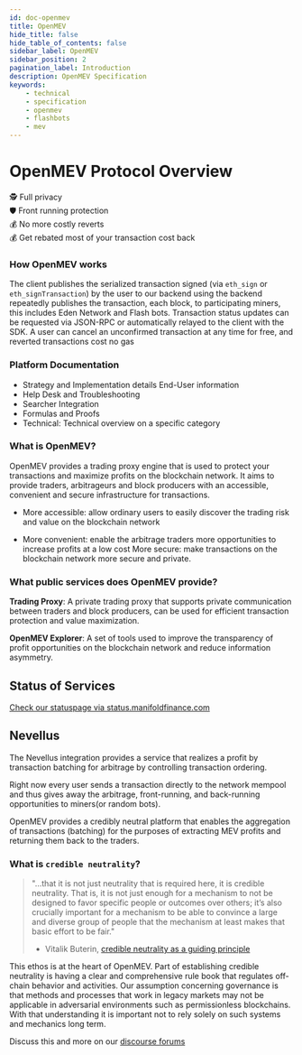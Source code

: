 ```yaml
---
id: doc-openmev
title: OpenMEV
hide_title: false
hide_table_of_contents: false
sidebar_label: OpenMEV
sidebar_position: 2
pagination_label: Introduction
description: OpenMEV Specification
keywords:
    - technical
    - specification
    - openmev
    - flashbots
    - mev
---
```


# OpenMEV Protocol Overview

🕵️ Full privacy <br /> 🛡️ Front running protection <br /> 💰 No more costly reverts <br /> 💰 Get rebated most of your transaction cost back <br />

### How OpenMEV works

The client publishes the serialized transaction signed (via `eth_sign` or `eth_signTransaction`) by the user to our backend using the backend repeatedly publishes the transaction, each block, to participating miners, this includes Eden Network and Flash bots. Transaction status updates can be requested via JSON-RPC or automatically relayed to the client with the SDK. A user can cancel an unconfirmed transaction at any time for free, and reverted transactions cost no gas

### Platform Documentation

-   Strategy and Implementation details End-User information
-   Help Desk and Troubleshooting
-   Searcher Integration
-   Formulas and Proofs
-   Technical: Technical overview on a specific category

### What is OpenMEV?

OpenMEV provides a trading proxy engine that is used to protect your transactions and maximize profits on the blockchain network. It aims to provide traders, arbitrageurs and block producers with an accessible, convenient and secure infrastructure for transactions.

-   More accessible: allow ordinary users to easily discover the trading risk and value on the blockchain network

-   More convenient: enable the arbitrage traders more opportunities to increase profits at a low cost More secure: make transactions on the blockchain network more secure and private.

### What public services does OpenMEV provide?

**Trading Proxy**: A private trading proxy that supports private communication between traders and block producers, can be used for efficient transaction protection and value maximization.

**OpenMEV Explorer**: A set of tools used to improve the transparency of profit opportunities on the blockchain network and reduce information asymmetry.

## Status of Services

[Check our statuspage via status.manifoldfinance.com](https://status.manifoldfinance.com/)

## Nevellus

The Nevellus integration provides a service that realizes a profit by transaction batching for arbitrage by controlling transaction ordering.

Right now every user sends a transaction directly to the network mempool and thus gives away the arbitrage, front-running, and back-running opportunities to miners(or random bots).

OpenMEV provides a credibly neutral platform that enables the aggregation of transactions (batching) for the purposes of extracting MEV profits and returning them back to the traders.

### What is `credible neutrality`?

> "...that it is not just neutrality that is required here, it is credible neutrality. That is, it is not just enough for a mechanism to not be designed to favor specific people or outcomes over others; it’s also crucially important for a mechanism to be able to convince a large and diverse group of people that the mechanism at least makes that basic effort to be fair."
>
> -   Vitalik Buterin, [credible neutrality as a guiding principle](https://nakamoto.com/credible-neutrality/)

This ethos is at the heart of OpenMEV. Part of establishing credible neutrality is having a clear and comprehensive rule book that regulates off-chain behavior and activities. Our assumption concerning governance is that methods and processes that work in legacy markets may not be applicable in adversarial environments such as permissionless blockchains. With that understanding it is important not to rely solely on such systems and mechanics long term.

Discuss this and more on our [discourse forums](https://forums.manifoldfinance.com)
